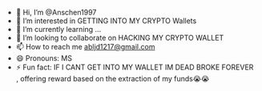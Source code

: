 - 👋 Hi, I’m @Anschen1997
- 👀 I’m interested in GETTING INTO MY CRYPTO Wallets
- 🌱 I’m currently learning ...
- 💞️ I’m looking to collaborate on HACKING MY CRYPTO WALLET
- 📫 How to reach me abljd1217@gmail.com
- 😄 Pronouns: MS
- ⚡ Fun fact: IF I CANT GET INTO MY WALLET IM DEAD BROKE FOREVER , offering reward based on the extraction of my funds😭😭

<!---
Anschen1997/Anschen1997 is a ✨ special ✨ repository because its `README.md` (this file) appears on your GitHub profile.
You can click the Preview link to take a look at your changes.
--->
